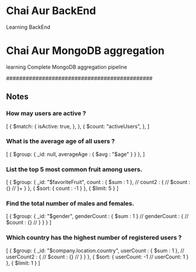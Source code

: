 # Chai Aur BackEnd
 Learning BackEnd

# Chai Aur MongoDB aggregation
 learning Complete MongoDB aggregation pipeline

#############################################
## Notes

### How may users are active ?

[
  {
    $match: {
      isActive: true,
    },
  },
  {
    $count: "activeUsers",
  },
]

### What is the average age of all users ?

[
  {
    $group: {
      _id: null,
      averageAge : {
        $avg : "$age"
      }
    }
  },
]

### List the top 5 most common fruit among users.

[
  {
    $group: {
      _id: "$favoriteFruit",
      count : {
        $sum : 1
      },
      // count2 : {
      //   $count : {}
      // }+
    }
  },
  {
    $sort: {
      count : -1
    }
  },
  {
    $limit: 5
  }
]

### Find the total number of males and females.

[
  {
    $group: {
      _id: "$gender",
      genderCount : {
        $sum : 1
      }
      // genderCount : {
      //   $count : {}
      // }
    }
  }
]

### Which country has the highest number of registered users ?

[
  {
    $group: {
      _id: "$company.location.country",
      userCount : {
        $sum : 1
      },
      // userCount2 : {
      //   $count : {}
      // }
    }
  },
  {
    $sort: {
      userCount: -1
      // userCount: 1
    }
  },
  {
    $limit: 1
  }
]
